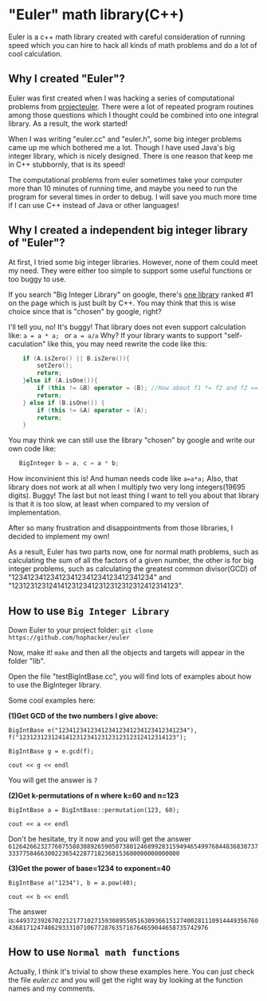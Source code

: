 "Euler" math library(C++)
========


Euler is a c++ math library created with careful consideration of running speed which you can hire to hack all kinds of math problems and do a lot of cool calculation.

Why I created "Euler"?
---
Euler was first created when I was hacking a series of computational problems from 
[projecteuler](http://projecteuler.net/). There were a lot of repeated program routines among those questions which I thought could be combined into one integral library. As a result, the work started!

When I was writing "euler.cc" and "euler.h", some big integer problems came up me which bothered me a lot. Though I have used Java's big integer library, which is nicely designed. There is one reason that keep me in C++ stubbornly, that is its speed!

The computational problems from euler sometimes take your computer more than 10 minutes of running time, and maybe you need to run the program for several times in order to debug. I will save you much more time if I can use C++ instead of Java or other languages!

Why I created a independent big integer library of "Euler"?
---
At first, I tried some big integer libraries. However, none of them could meet my need.
They were either too simple to support some useful functions or too buggy to use. 

If you search "Big Integer Library" on google, there's [one library]((https://mattmccutchen.net/bigint/)) ranked #1 on the page which is just built by C++. You may think that this is wise choice since that is "chosen" by google, right? 

I'll tell you, no! It's buggy! That library does not even support calculation like:
```a = a * a; ``` or ```a = a/a``` 
Why? If your library wants to support "self-caculation" like this, you may need rewrite the code like this:
```C++ 
    if (A.isZero() || B.isZero()){
        setZero();
        return;
    }else if (A.isOne()){
        if (this != &B) operator = (B); //How about f1 *= f2 and f2 == BigIntBase(1)
        return;
    } else if (B.isOne()) {
        if (this != &A) operator = (A);
        return;
    }
```
You may think we can still use the library "chosen" by google and write our own code like:
```C++ 
   BigInteger b = a, c = a * b;
```
How inconvinient this is! And human needs code like ```a=a*a;```
Also, that library does not work at all when I multiply two very long integers(19695 digits). Buggy!
The last but not least thing I want to tell you about that library is that it is too slow, at least when compared to my version of implementation.

After so many frustration and disappointments from those libraries, I decided to implement my own!


As a result, Euler has two parts now, one for normal math problems, such as calculating the sum of all the factors of a given number, the other is for big integer problems, such as calculating the greatest common divisor(GCD) of "123412341234123412341234123412341234"  and "12312312312414123123412312312312312412314123".

How to use `Big Integer Library`
------------
Down Euler to your project folder: `git clone https://github.com/hophacker/euler`
 
Now, make it! `make` and then all the objects and targets will appear in the folder "lib".

Open the file "testBigIntBase.cc", you will find lots of examples about how to use the BigInteger library.

Some cool examples here:

**(1)Get GCD of the two numbers I give above:**

```BigIntBase e("123412341234123412341234123412341234"), f("12312312312414123123412312312312312412314123");```

`BigIntBase g = e.gcd(f);`

`cout << g << endl`

You will get the answer is `7`

**(2)Get k-permutations of n where k=60 and n=123**

`BigIntBase a = BigIntBase::permutation(123, 60);`

`cout << a << endl`

Don't be hesitate, try it now and you will get the answer `6126426623277607558830892659050738012468992831594946549976844836830737333775846630022365422877182368153600000000000000`

**(3)Get the power of base=1234 to exponent=40**

`BigIntBase a("1234"), b = a.pow(40);`

`cout << b << endl`


The answer is:`4493723926702212177102715930895505163093661512740028111091444935676043681712474862933310710677287635716764659044658735742976`



How to use `Normal math functions`
------------
Actually, I think it's trivial to show these examples here. You can just check the file *euler.cc* and you will get the right way by looking at the function names and my comments.


